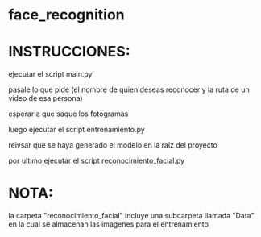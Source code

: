 # face_recognition

# INSTRUCCIONES:
ejecutar el script main.py
>
pasale lo que pide (el nombre de quien deseas reconocer y la ruta de un video de esa persona)
> 
esperar a que saque los fotogramas
>
luego ejecutar el script entrenamiento.py
> 
reivsar que se haya generado el modelo en la raiz del proyecto
> 
por ultimo ejecutar el script reconocimiento_facial.py

# NOTA:
la carpeta "reconocimiento_facial" incluye una subcarpeta llamada "Data" en la cual se almacenan las imagenes para el entrenamiento
